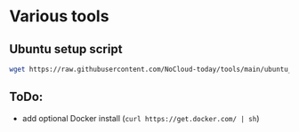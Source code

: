 # Various tools

## Ubuntu setup script
```bash
wget https://raw.githubusercontent.com/NoCloud-today/tools/main/ubuntu_setup.sh && sudo bash ubuntu_setup.sh
```

## ToDo:
- add optional Docker install (`curl https://get.docker.com/ | sh`)
